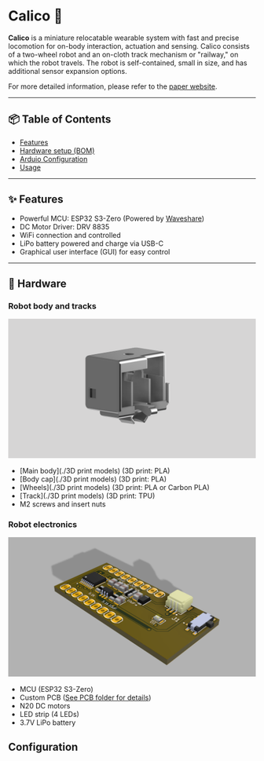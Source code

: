 # Calico 🤖

**Calico** is a miniature relocatable wearable system with fast and precise locomotion for on-body interaction, actuation and sensing. 
Calico consists of a two-wheel robot and an on-cloth track mechanism or "railway," on which the robot travels. 
The robot is self-contained, small in size, and has additional sensor expansion options. 

For more detailed information, please refer to the [paper website](https://smartlab.cs.umd.edu/publication/calico).

---

## 📦 Table of Contents

- [Features](#-features)  
- [Hardware setup (BOM)](#-Hardware)  
- [Arduio Configuration](#-Configuration)  
- [Usage](#-usage)  

---

## ✨ Features

- Powerful MCU: ESP32 S3-Zero (Powered by [Waveshare](https://www.waveshare.com/wiki/ESP32-S3-Zero)) 
- DC Motor Driver: DRV 8835
- WiFi connection and controlled
- LiPo battery powered and charge via USB-C
- Graphical user interface (GUI) for easy control

---

## 🔧 Hardware

### Robot body and tracks 
![Robot body](kart.png)
- [Main body](./3D print models) (3D print: PLA)
- [Body cap](./3D print models) (3D print: PLA)
- [Wheels](./3D print models) (3D print: PLA or Carbon PLA)
- [Track](./3D print models) (3D print: TPU)
- M2 screws and insert nuts 

### Robot electronics
![PCB](Control-Board.png)
- MCU (ESP32 S3-Zero)
- Custom PCB ([See PCB folder for details](./PCB%20files))
- N20 DC motors
- LED strip (4 LEDs)
- 3.7V LiPo battery

## Configuration

